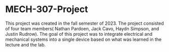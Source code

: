 # MECH-307-Project

This project was created in the fall semester of 2023. The project consisted of four team members( Nathan Pardoen, Jack Cavo, Haydn Simpson, and Justin Rudrow). The goal of this project was to integrate electrical and mechanical systems into a single device based on what was learned in the lecture and the lab.
